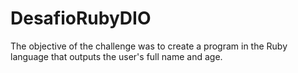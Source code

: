 # DesafioRubyDIO
The objective of the challenge was to create a program in the Ruby language that outputs the user's full name and age.
